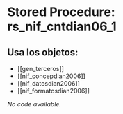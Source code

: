 # Stored Procedure: rs_nif_cntdian06_1

## Usa los objetos:
- [[gen_terceros]]
- [[nif_concepdian2006]]
- [[nif_datosdian2006]]
- [[nif_formatosdian2006]]

*No code available.*
